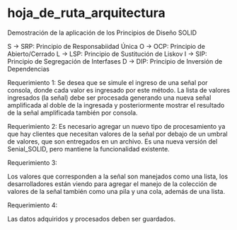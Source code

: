 # hoja_de_ruta_arquitectura

Demostración de la aplicación de los Principios de Diseño SOLID

S -> SRP: Principio de Responsabiidad Única
O -> OCP: Principio de Abierto/Cerrado
L -> LSP: Principio de Sustitución de Liskov
I -> SIP: Principio de Segregación de Interfases
D -> DIP: Principio de Inversión de Dependencias

Requerimiento 1:
Se desea que se simule el ingreso de una señal por consola, donde cada valor es ingresado por 
este método. La lista de valores ingresados (la señal) debe ser procesada generando una nueva
señal amplificada al doble de la ingresada y posteriormente mostrar el resultado de la señal
amplificada también por consola.

Requerimiento 2:
Es necesario agregar un nuevo tipo de procesamiento ya que hay clientes que necesitan valores de
la señal por debajo de un umbral de valores, que son entregados en un archivo.
Es una nueva versión del Senial_SOLID, pero mantiene la funcionalidad existente.

Requerimiento 3:

Los valores que corresponden a la señal son manejados como una lista, los desarrolladores están viendo para
agregar el manejo de la colección de valores de la señal también como una pila y una cola, además
de una lista.

Requerimiento 4:

Las datos adquiridos y procesados deben ser guardados.